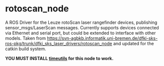 rotoscan_node
=============

A ROS Driver for the Leuze rotoScan laser rangefinder devices, publishing sensor_msgs/LaserScan messages. Currently supports devices connected via Ethernet and serial port, but could be extended to interface with other models. 
Taken from https://svn-agbkb.informatik.uni-bremen.de/dfki-sks-ros-pkg/trunk/dfki_sks_laser_drivers/rotoscan_node and updated for the catkin build system.

**YOU MUST INSTALL [timeutils](https://github.com/mars-uoit/timeutils) for this node to work.**
